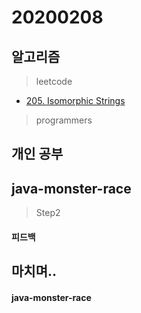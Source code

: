 # 20200208

## 알고리즘
> leetcode

- [205. Isomorphic Strings](https://github.com/Hyune-c/algorithm/tree/master/src/main/java/leetcode/isomorphicstrings)

> programmers


## 개인 공부

## java-monster-race 

> Step2 

#### 피드백

## 마치며.. 

#### java-monster-race 